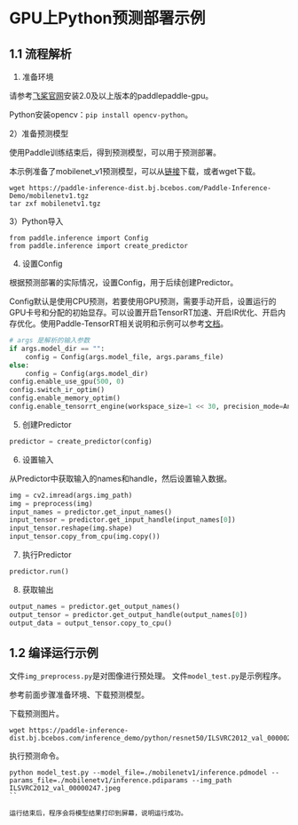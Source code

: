 # GPU上Python预测部署示例

## 1.1 流程解析

1) 准备环境

请参考[飞桨官网](https://www.paddlepaddle.org.cn/)安装2.0及以上版本的paddlepaddle-gpu。

Python安装opencv：`pip install opencv-python`。

2）准备预测模型

使用Paddle训练结束后，得到预测模型，可以用于预测部署。

本示例准备了mobilenet_v1预测模型，可以从[链接](https://paddle-inference-dist.bj.bcebos.com/Paddle-Inference-Demo/mobilenetv1.tgz)下载，或者wget下载。

```shell
wget https://paddle-inference-dist.bj.bcebos.com/Paddle-Inference-Demo/mobilenetv1.tgz
tar zxf mobilenetv1.tgz
```

3）Python导入

```
from paddle.inference import Config
from paddle.inference import create_predictor
```

4) 设置Config

根据预测部署的实际情况，设置Config，用于后续创建Predictor。

Config默认是使用CPU预测，若要使用GPU预测，需要手动开启，设置运行的GPU卡号和分配的初始显存。可以设置开启TensorRT加速、开启IR优化、开启内存优化。使用Paddle-TensorRT相关说明和示例可以参考[文档](https://paddle-inference.readthedocs.io/en/master/optimize/paddle_trt.html)。

```python
# args 是解析的输入参数
if args.model_dir == "":
    config = Config(args.model_file, args.params_file)
else:
    config = Config(args.model_dir)
config.enable_use_gpu(500, 0)
config.switch_ir_optim()
config.enable_memory_optim()
config.enable_tensorrt_engine(workspace_size=1 << 30, precision_mode=AnalysisConfig.Precision.Float32,max_batch_size=1, min_subgraph_size=5, use_static=False, use_calib_mode=False)
```

5) 创建Predictor

```python
predictor = create_predictor(config)
```

6) 设置输入

从Predictor中获取输入的names和handle，然后设置输入数据。

```python
img = cv2.imread(args.img_path)
img = preprocess(img)
input_names = predictor.get_input_names()
input_tensor = predictor.get_input_handle(input_names[0])
input_tensor.reshape(img.shape)
input_tensor.copy_from_cpu(img.copy())
```

7) 执行Predictor

```python
predictor.run()
```

8) 获取输出

```python
output_names = predictor.get_output_names()
output_tensor = predictor.get_output_handle(output_names[0])
output_data = output_tensor.copy_to_cpu()
```

## 1.2 编译运行示例

文件`img_preprocess.py`是对图像进行预处理。
文件`model_test.py`是示例程序。

参考前面步骤准备环境、下载预测模型。

下载预测图片。

```shell
wget https://paddle-inference-dist.bj.bcebos.com/inference_demo/python/resnet50/ILSVRC2012_val_00000247.jpeg
```

执行预测命令。

```
python model_test.py --model_file=./mobilenetv1/inference.pdmodel --params_file=./mobilenetv1/inference.pdiparams --img_path ILSVRC2012_val_00000247.jpeg
``

运行结束后，程序会将模型结果打印到屏幕，说明运行成功。
